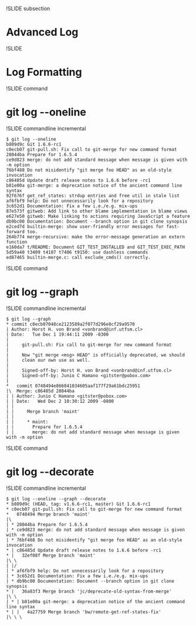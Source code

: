 !SLIDE subsection

# Advanced Log #

!SLIDE

# Log Formatting #

!SLIDE command

# git log --oneline #

!SLIDE commandline incremental

	$ git log --oneline
	b809d9c Git 1.6.6-rc1
	c0ecb07 git-pull.sh: Fix call to git-merge for new command format
	28044ba Prepare for 1.6.5.4
	ce9d823 merge: do not add standard message when message is given with -m option
	76bf488 Do not misidentify "git merge foo HEAD" as an old-style invocation
	c86485d Update draft release notes to 1.6.6 before -rc1
	b81e00a git-merge: a deprecation notice of the ancient command line syntax
	92f676f get_ref_states: strdup entries and free util in stale list
	af6fbf9 help: Do not unnecessarily look for a repository
	3c652d1 Documentation: Fix a few i.e./e.g. mix-ups
	87e573f gitweb: Add link to other blame implementation in blame views
	e627e50 gitweb: Make linking to actions requiring JavaScript a feature
	db9bc00 Documentation: Document --branch option in git clone synopsis
	e2ced7d builtin-merge: show user-friendly error messages for fast-forward too.
	264b774 merge-recursive: make the error-message generation an extern function
	e160da7 t/README: Document GIT_TEST_INSTALLED and GIT_TEST_EXEC_PATH
	5d59a40 t3409 t4107 t7406 t9150: use dashless commands
	ed87465 builtin-merge.c: call exclude_cmds() correctly.

!SLIDE command

# git log --graph #

!SLIDE commandline incremental

	$ git log --graph
	* commit c0ecb07048ce2123589a2f077d296e8cf29a9570
	| Author: Horst H. von Brand <vonbrand@inf.utfsm.cl>
	| Date:   Tue Dec 1 19:44:11 2009 -0300
	| 
	|     git-pull.sh: Fix call to git-merge for new command format
	|     
	|     Now "git merge <msg> HEAD" is officially deprecated, we should
	|     clean our own use as well.
	|     
	|     Signed-off-by: Horst H. von Brand <vonbrand@inf.utfsm.cl>
	|     Signed-off-by: Junio C Hamano <gitster@pobox.com>
	|    
	*   commit 0748494e866041034605aaf177f29a61bdc25951
	|\  Merge: c86485d 28044ba
	| | Author: Junio C Hamano <gitster@pobox.com>
	| | Date:   Wed Dec 2 10:30:12 2009 -0800
	| | 
	| |     Merge branch 'maint'
	| |     
	| |     * maint:
	| |       Prepare for 1.6.5.4
	| |       merge: do not add standard message when message is given with -m option

!SLIDE command

# git log --decorate #

!SLIDE commandline incremental

	$ git log --oneline --graph --decorate
	* b809d9c (HEAD, tag: v1.6.6-rc1, master) Git 1.6.6-rc1
	* c0ecb07 git-pull.sh: Fix call to git-merge for new command format
	*   0748494 Merge branch 'maint'
	|\  
	| * 28044ba Prepare for 1.6.5.4
	| * ce9d823 merge: do not add standard message when message is given with -m option
	| * 76bf488 Do not misidentify "git merge foo HEAD" as an old-style invocation
	* | c86485d Update draft release notes to 1.6.6 before -rc1
	* |   32ef08f Merge branch 'maint'
	|\ \  
	| |/  
	| * af6fbf9 help: Do not unnecessarily look for a repository
	| * 3c652d1 Documentation: Fix a few i.e./e.g. mix-ups
	| * db9bc00 Documentation: Document --branch option in git clone synopsis
	* |   36a83f3 Merge branch 'jc/deprecate-old-syntax-from-merge'
	|\ \  
	| * | b81e00a git-merge: a deprecation notice of the ancient command line syntax
	* | |   4a27759 Merge branch 'bw/remote-get-ref-states-fix'
	|\ \ \  


